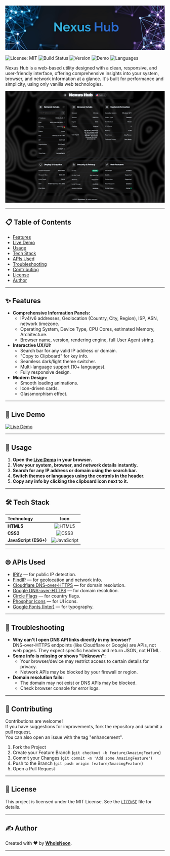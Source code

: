 [![Nexus Hub Banner](https://raw.githubusercontent.com/WhoisNeon/Nexus-Hub/main/assets/banner.png)](https://whoisneon.github.io/Nexus-Hub)

![License: MIT](https://img.shields.io/badge/License-MIT-yellow.svg?style=for-the-badge)
![Build Status](https://img.shields.io/badge/build-passing-brightgreen?style=for-the-badge)
![Version](https://img.shields.io/badge/version-1.0.0-blue?style=for-the-badge)
![Demo](https://img.shields.io/badge/demo-online-blue?style=for-the-badge)
![Languages](https://img.shields.io/badge/languages-10+-purple?style=for-the-badge)

Nexus Hub is a web-based utility designed with a clean, responsive, and user-friendly interface, offering comprehensive insights into your system, browser, and network information at a glance. It's built for performance and simplicity, using only vanilla web technologies.

[![Nexus Hub Screenshot](https://raw.githubusercontent.com/WhoisNeon/Nexus-Hub/main/assets/screenshot.png)](https://whoisneon.github.io/Nexus-Hub)

---

## 📋 Table of Contents

- [Features](#-features)
- [Live Demo](#-live-demo)
- [Usage](#-usage)
- [Tech Stack](#-tech-stack)
- [APIs Used](#-apis-used)
- [Troubleshooting](#-troubleshooting)
- [Contributing](#-contributing)
- [License](#-license)
- [Author](#️-author)

---

## ✨ Features

- **Comprehensive Information Panels:**
  - IPv4/v6 addresses, Geolocation (Country, City, Region), ISP, ASN, network timezone.
  - Operating System, Device Type, CPU Cores, estimated Memory, Architecture.
  - Browser name, version, rendering engine, full User Agent string.
- **Interactive UX/UI:**
  - Search bar for any valid IP address or domain.
  - "Copy to Clipboard" for key info.
  - Seamless dark/light theme switcher.
  - Multi-language support (10+ languages).
  - Fully responsive design.
- **Modern Design:**
  - Smooth loading animations.
  - Icon-driven cards.
  - Glassmorphism effect.

---

## 🔴 Live Demo

[![Live Demo](https://img.shields.io/badge/Open-Live%20Demo-green?style=for-the-badge)](https://whoisneon.github.io/Nexus-Hub)

---

## 🚀 Usage

1. **Open the [Live Demo](https://whoisneon.github.io/Nexus-Hub) in your browser.**
2. **View your system, browser, and network details instantly.**
3. **Search for any IP address or domain using the search bar.**
4. **Switch themes or languages using the controls in the header.**
5. **Copy any info by clicking the clipboard icon next to it.**

---

## 🛠️ Tech Stack

| Technology            |                                                                    Icon                                                                    |
| :-------------------- | :----------------------------------------------------------------------------------------------------------------------------------------: |
| **HTML5**             |        <img src="https://cdn.jsdelivr.net/gh/devicons/devicon/icons/html5/html5-original.svg" alt="HTML5" width="40" height="40"/>         |
| **CSS3**              |          <img src="https://cdn.jsdelivr.net/gh/devicons/devicon/icons/css3/css3-original.svg" alt="CSS3" width="40" height="40"/>          |
| **JavaScript (ES6+)** | <img src="https://cdn.jsdelivr.net/gh/devicons/devicon/icons/javascript/javascript-original.svg" alt="JavaScript" width="40" height="40"/> |

---

## 🌐 APIs Used

- [IPify](https://www.ipify.org/) — for public IP detection.
- [FindIP](https://findip.net/) — for geolocation and network info.
- [Cloudflare DNS-over-HTTPS](https://developers.cloudflare.com/dns/over-https/) — for domain resolution.
- [Google DNS-over-HTTPS](https://developers.google.com/speed/public-dns/docs/dns-over-https) — for domain resolution.
- [Circle Flags](https://github.com/hatscripts/circle-flags) — for country flags.
- [Phosphor Icons](https://phosphoricons.com/) — for UI icons.
- [Google Fonts (Inter)](https://fonts.google.com/specimen/Inter) — for typography.

---

## 🧩 Troubleshooting

- **Why can't I open DNS API links directly in my browser?**  
  DNS-over-HTTPS endpoints (like Cloudflare or Google) are APIs, not web pages. They expect specific headers and return JSON, not HTML.
- **Some info is missing or shows "Unknown":**
  - Your browser/device may restrict access to certain details for privacy.
  - Network APIs may be blocked by your firewall or region.
- **Domain resolution fails:**
  - The domain may not exist or DNS APIs may be blocked.
  - Check browser console for error logs.

---

## 🤝 Contributing

Contributions are welcome!  
If you have suggestions for improvements, fork the repository and submit a pull request.  
You can also open an issue with the tag "enhancement".

1. Fork the Project
2. Create your Feature Branch (`git checkout -b feature/AmazingFeature`)
3. Commit your Changes (`git commit -m 'Add some AmazingFeature'`)
4. Push to the Branch (`git push origin feature/AmazingFeature`)
5. Open a Pull Request

---

## 📄 License

This project is licensed under the MIT License. See the [`LICENSE`](LICENSE) file for details.

---

## ✍️ Author

Created with ❤️ by **[WhoisNeon](https://github.com/WhoisNeon)**.

---
